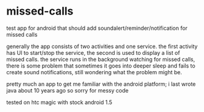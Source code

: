 missed-calls
============

test app for android that should add soundalert/reminder/notification for missed calls

generally the app consists of two activities and one service. the first activity has UI to start/stop the service,
the second is used to display a list of missed calls. the service runs in the background watching for missed calls,
there is some problem that sometimes it goes into deeper sleep and fails to create sound notifications, 
still wondering what the problem might be.

pretty much an app to get me familiar with the android platform; i last wrote java about 10 years ago so sorry for messy code

tested on htc magic with stock android 1.5

